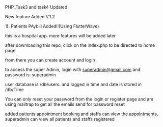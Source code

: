 PHP_Task3 and task4 Updated

New feature Added V.1.2

1). Patients PAybill Added!!(Using FlutterWave)

this is a hospital app. more features will be added later

after downloading this repo, click on the index.php to be directed to home page

from there you can create account and login

to access the super Admin, login with superadmin@gmail.com and password is: superadmin

user database is /db/users. and logged in time and date is stored in /db/Time

You can only reset your password from the login or register page and am using mailtrap to get all the emails send for password reset

added patients appointment booking and staffs can view the appointments, superadmin can view all patients and staffs registered
 
